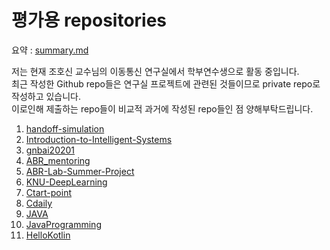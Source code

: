 # 평가용 repositories
요약 : [summary.md](summary.md)

저는 현재 조호신 교수님의 이동통신 연구실에서 학부연수생으로 활동 중입니다.<br>
최근 작성한 Github repo들은 연구실 프로젝트에 관련된 것들이므로 private repo로 작성하고 있습니다.<br>
이로인해 제출하는 repo들이 비교적 과거에 작성된 repo들인 점 양해부탁드립니다.<br>

1. [handoff-simulation](https://github.com/yh08037/handoff-simulation)
2. [Introduction-to-Intelligent-Systems](https://github.com/yh08037/Introduction-to-Intelligent-Systems)
3. [gnbai20201](https://github.com/yh08037/gnbai20201)
4. [ABR_mentoring](https://github.com/yh08037/ABR_mentoring)
5. [ABR-Lab-Summer-Project](https://github.com/yh08037/ABR-Lab-Summer-Project)
6. [KNU-DeepLearning](https://github.com/yh08037/KNU-DeepLearning)
7. [Ctart-point](https://github.com/yh08037/Ctart-point)
8. [Cdaily](https://github.com/yh08037/Cdaily)
9. [JAVA](https://github.com/yh08037/JAVA)
10. [JavaProgramming](https://github.com/yh08037/JavaProgramming)
11. [HelloKotlin](https://github.com/yh08037/HelloKotlin)
